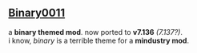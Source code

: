 ## [Binary0011](https://github.com/driftheque/Binary0011/archive/refs/heads/hjson.zip)

a **binary themed mod**. now ported to **v7.136** *(7.137?)*.
<br>i know, *binary* is a terrible theme for a **mindustry mod**.
